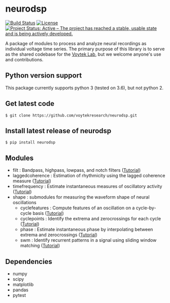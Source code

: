 # neurodsp

[![Build Status](https://travis-ci.org/voytekresearch/neurodsp.svg)](https://travis-ci.org/voytekresearch/neurodsp)
[![License](http://img.shields.io/badge/license-MIT-brightgreen.svg?style=flat)](LICENSE.md)
[![Project Status: Active – The project has reached a stable, usable state and is being actively developed.](http://www.repostatus.org/badges/latest/active.svg)](http://www.repostatus.org/#active)

A package of modules to process and analyze neural recordings as individual voltage time series. The primary purpose of this library is to serve as the shared codebase for the [Voytek Lab](http://voyteklab.com/), but we welcome anyone's use and contributions.

## Python version support
This package currently supports python 3 (tested on 3.6), but not python 2.

## Get latest code

`$ git clone https://github.com/voytekresearch/neurodsp.git`

## Install latest release of neurodsp

`$ pip install neurodsp`

## Modules

- filt : Bandpass, highpass, lowpass, and notch filters ([Tutorial](https://github.com/voytekresearch/neurodsp/blob/master/tutorials/Filtering.ipynb))
- laggedcoherence : Estimation of rhythmicity using the lagged coherence measure ([Tutorial](https://github.com/voytekresearch/neurodsp/blob/master/tutorials/Lagged%20coherence.ipynb))
- timefrequency : Estimate instantaneous measures of oscillatory activity ([Tutorial](https://github.com/voytekresearch/neurodsp/blob/master/tutorials/Instantaneous%20measures%20of%20phase%20amplitude%20and%20frequency.ipynb)) 
- shape : submodules for measuring the waveform shape of neural oscillations
	- cyclefeatures : Compute features of an oscillation on a cycle-by-cycle basis ([Tutorial](https://github.com/voytekresearch/neurodsp/blob/master/tutorials/Cycle-by-cycle%20features%20of%20oscillatory%20waveforms.ipynb)) 
	- cyclepoints : Identify the extrema and zerocrossings for each cycle ([Tutorial](https://github.com/voytekresearch/neurodsp/blob/master/tutorials/Extrema%20and%20zerocross%20finding.ipynb)) 
	- phase : Estimate instantaneous phase by interpolating between extrema and zerocrossings ([Tutorial](https://github.com/voytekresearch/neurodsp/blob/master/tutorials/Phase%20estimation%20by%20extrema%20interpolation.ipynb)) 
	- swm : Identify recurrent patterns in a signal using sliding window matching ([Tutorial](https://github.com/voytekresearch/neurodsp/blob/master/tutorials/Sliding%20Window%20Matching.ipynb)) 

## Dependencies

- numpy
- scipy
- matplotlib
- pandas
- pytest
